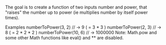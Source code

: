 The goal is to create a function of two inputs number and power, that "raises" the number up to power (ie multiplies number by itself power times).

Examples
numberToPower(3, 2)  // -> 9 ( = 3 * 3 )
numberToPower(2, 3)  // -> 8 ( = 2 * 2 * 2 )
numberToPower(10, 6) // -> 1000000
Note: Math.pow and some other Math functions like eval() and ** are disabled.